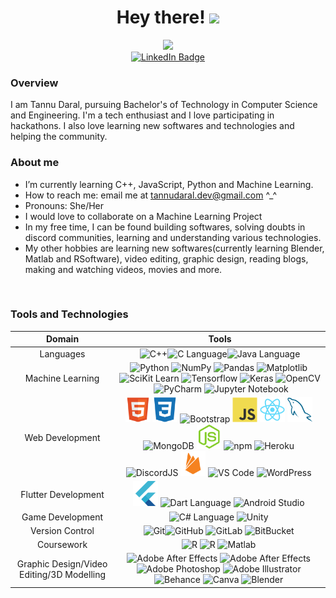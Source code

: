<h1 align=center>
  Hey there!
  <img src="https://media.giphy.com/media/hvRJCLFzcasrR4ia7z/giphy.gif" width="30px"/>
</h1>
<div id="header" align="center">
  <img src="https://media.giphy.com/media/L1R1tvI9svkIWwpVYr/giphy.gif" width="500"/>
</div>
<div id="badges" align="center">
  <a href="https://linkedin.com/in/tannudaral" target="_blank">
    <img src="https://img.shields.io/badge/LinkedIn-blue?style=for-the-badge&logo=linkedin&logoColor=white" alt="LinkedIn Badge"/>
  </a>
<!--   <a href="your-youtube-URL">
    <img src="https://img.shields.io/badge/YouTube-red?style=for-the-badge&logo=youtube&logoColor=white" alt="Youtube Badge"/>
  </a> -->
<!--   <a href="your-twitter-URL">
    <img src="https://img.shields.io/badge/Twitter-blue?style=for-the-badge&logo=twitter&logoColor=white" alt="Twitter Badge"/>
  </a> -->
  

</div>
<!-- <p align="center">
<img src="https://user-images.githubusercontent.com/70472388/137866328-fe2828b5-ec09-4260-a87f-b265dcdd64ac.png" width="200" height="200"/>
</p> -->


### Overview
<p>I am Tannu Daral, pursuing Bachelor's of Technology in Computer Science and Engineering. I'm a tech enthusiast and I love participating in hackathons. I also love learning new softwares and technologies and helping the community.</p>

### About me 

- I’m currently learning C++, JavaScript, Python and Machine Learning.
- How to reach me: email me at tannudaral.dev@gmail.com ^_^
- Pronouns: She/Her
- I would love to collaborate on a Machine Learning Project 
- In my free time, I can be found building softwares, solving doubts in discord communities, learning and understanding various technologies.
- My other hobbies are learning new softwares(currently learning Blender, Matlab and RSoftware), video editing, graphic design, reading blogs, making and watching videos, movies and more. 

<br>

### Tools and Technologies
| Domain       | Tools |
|:--------------:|:-----:|
| Languages |  <img src="https://cdn.jsdelivr.net/gh/devicons/devicon/icons/cplusplus/cplusplus-original.svg" title="C++" alt="C++" width="40" height="40"/><img src="https://cdn.jsdelivr.net/gh/devicons/devicon/icons/c/c-original.svg" title="C"  alt="C Language" width="40" height="40"/><img src="https://cdn.jsdelivr.net/gh/devicons/devicon/icons/java/java-original.svg" title="Java"  alt="Java Language" width="40" height="40"/> | 
| Machine Learning     |  <img src="https://cdn.jsdelivr.net/gh/devicons/devicon/icons/python/python-original.svg" title="Python"  alt="Python" width="40" height="40"/>&nbsp;<img src="https://cdn.jsdelivr.net/gh/devicons/devicon/icons/numpy/numpy-original.svg" title="NumPy"  alt="NumPy" width="40" height="40"/>&nbsp;<img src="https://cdn.jsdelivr.net/gh/devicons/devicon/icons/pandas/pandas-original.svg" title="Pandas"  alt="Pandas" width="40" height="40"/>&nbsp;<img src="https://upload.wikimedia.org/wikipedia/commons/8/84/Matplotlib_icon.svg" title="Matplotlib"  alt="Matplotlib" width="40" height="40"/>&nbsp;<img src="https://upload.wikimedia.org/wikipedia/commons/0/05/Scikit_learn_logo_small.svg" title="SciKit Learn"  alt="SciKit Learn" width="40" height="40"/>&nbsp;<img src="https://cdn.jsdelivr.net/gh/devicons/devicon/icons/tensorflow/tensorflow-original.svg" title="Tensorflow"  alt="Tensorflow" width="40" height="40"/>&nbsp;<img src="https://upload.wikimedia.org/wikipedia/commons/a/ae/Keras_logo.svg" title="Keras"  alt="Keras" width="40" height="40"/>&nbsp;<img src="https://cdn.jsdelivr.net/gh/devicons/devicon/icons/opencv/opencv-original.svg" title="OpenCV"  alt="OpenCV" width="40" height="40"/>&nbsp;<img src="https://cdn.jsdelivr.net/gh/devicons/devicon/icons/pycharm/pycharm-original.svg" title="PyCharm"  alt="PyCharm" width="40" height="40"/>&nbsp;<img src="https://cdn.jsdelivr.net/gh/devicons/devicon/icons/jupyter/jupyter-original-wordmark.svg" title="Jupyter Notebook"  alt="Jupyter Notebook" width="40" height="40"/>|
| Web Development | <img src="https://github.com/devicons/devicon/blob/master/icons/html5/html5-original.svg" title="HTML5" alt="HTML" width="40" height="40"/>&nbsp;<img src="https://github.com/devicons/devicon/blob/master/icons/css3/css3-plain.svg"  title="CSS3" alt="CSS" width="40" height="40"/>&nbsp;<img src="https://cdn.jsdelivr.net/gh/devicons/devicon/icons/bootstrap/bootstrap-original.svg" title="Bootstrap"  alt="Bootstrap" width="40" height="40"/>&nbsp;<img src="https://github.com/devicons/devicon/blob/master/icons/javascript/javascript-original.svg" title="JavaScript" alt="JavaScript" width="40" height="40"/>&nbsp;<img src="https://github.com/devicons/devicon/blob/master/icons/react/react-original.svg" title="React" alt="React" width="40" height="40"/>&nbsp;<img src="https://github.com/devicons/devicon/blob/master/icons/mysql/mysql-original.svg" title="MySQL"  alt="MySQL" width="40" height="40"/>&nbsp;<img src="https://cdn.jsdelivr.net/gh/devicons/devicon/icons/mongodb/mongodb-original.svg" title="MongoDB"  alt="MongoDB" width="40" height="40"/>&nbsp;<img src="https://github.com/devicons/devicon/blob/master/icons/nodejs/nodejs-original.svg" title="NodeJS" alt="NodeJS" width="40" height="40"/>&nbsp;<img src="https://cdn.jsdelivr.net/gh/devicons/devicon/icons/npm/npm-original-wordmark.svg" title="npm" alt="npm" width="40" height="40"/>&nbsp;<img src="https://cdn.jsdelivr.net/gh/devicons/devicon/icons/heroku/heroku-original.svg" title="Heroku" alt="Heroku" width="40" height="40"/>&nbsp;<img src="https://cdn.jsdelivr.net/gh/devicons/devicon/icons/discordjs/discordjs-original.svg" title="DiscordJS" alt="DiscordJS" width="40" height="40"/>&nbsp;<img src="https://github.com/devicons/devicon/blob/master/icons/firebase/firebase-plain.svg" title="Firebase" alt="Firebase" width="40" height="40"/>&nbsp;<img src="https://cdn.jsdelivr.net/gh/devicons/devicon/icons/vscode/vscode-original.svg" title="Visual Studio Code" alt="VS Code" width="40" height="40"/>&nbsp;<img src="https://cdn.jsdelivr.net/gh/devicons/devicon/icons/wordpress/wordpress-plain.svg" title="WordPress" alt="WordPress" width="40" height="40"/>&nbsp;| 
| Flutter Development |  <img src="https://github.com/devicons/devicon/blob/master/icons/flutter/flutter-original.svg" title="Flutter" alt="Flutter" width="40" height="40"/>&nbsp;<img src="https://cdn.jsdelivr.net/gh/devicons/devicon/icons/dart/dart-original.svg" title="Dart" alt="Dart Language" width="40" height="40"/>&nbsp;<img src="https://cdn.jsdelivr.net/gh/devicons/devicon/icons/androidstudio/androidstudio-original.svg" title="Android Studio" alt="Android Studio" width="40" height="40"/>&nbsp; | 
| Game Development |  <img src="https://cdn.jsdelivr.net/gh/devicons/devicon/icons/csharp/csharp-original.svg" title="C#"  alt="C# Language" width="40" height="40"/>&nbsp;<img src="https://cdn.jsdelivr.net/gh/devicons/devicon/icons/unity/unity-original.svg" title="Unity" alt="Unity" width="40" height="40"/>&nbsp; | 
| Version Control | <img src="https://cdn.jsdelivr.net/gh/devicons/devicon/icons/git/git-original.svg" title="Git" alt="Git" width="40" height="40"/><img src="https://cdn.jsdelivr.net/gh/devicons/devicon/icons/github/github-original.svg" title="GitHub" alt="GitHub" width="40" height="40"/>&nbsp;<img src="https://cdn.jsdelivr.net/gh/devicons/devicon/icons/gitlab/gitlab-original.svg" title="GitLab" alt="GitLab" width="40" height="40"/>&nbsp;<img src="https://cdn.jsdelivr.net/gh/devicons/devicon/icons/bitbucket/bitbucket-original.svg" title="BitBucket"  alt="BitBucket" width="40" height="40"/>&nbsp; | 
| Coursework |  <img src="https://cdn.jsdelivr.net/gh/devicons/devicon/icons/r/r-original.svg" title="R Software"  alt="R" width="40" height="40"/>&nbsp;<img src="https://cdn.jsdelivr.net/gh/devicons/devicon/icons/rstudio/rstudio-original.svg" title="R Studio"  alt="R" width="40" height="40"/>&nbsp;<img src="https://cdn.jsdelivr.net/gh/devicons/devicon/icons/matlab/matlab-original.svg" title="Matlab" alt="Matlab" width="40" height="40"/>&nbsp; |
| Graphic Design/Video Editing/3D Modelling | <img src="https://cdn.jsdelivr.net/gh/devicons/devicon/icons/premierepro/premierepro-original.svg" title="Adobe After Effects" alt="Adobe After Effects" width="40" height="40"/>&nbsp;<img src="https://cdn.jsdelivr.net/gh/devicons/devicon/icons/aftereffects/aftereffects-original.svg" title="Adobe After Effects" alt="Adobe After Effects" width="40" height="40"/>&nbsp;<img src="https://cdn.jsdelivr.net/gh/devicons/devicon/icons/photoshop/photoshop-plain.svg" title="Adobe Photoshop" alt="Adobe Photoshop" width="40" height="40"/>&nbsp;<img src="https://cdn.jsdelivr.net/gh/devicons/devicon/icons/illustrator/illustrator-plain.svg" title="Adobe Illustrator" alt="Adobe Illustrator" width="40" height="40"/>&nbsp;<img src="https://cdn.jsdelivr.net/gh/devicons/devicon/icons/behance/behance-original.svg" title="Behance" alt="Behance" width="40" height="40"/>&nbsp;<img src="https://cdn.jsdelivr.net/gh/devicons/devicon/icons/canva/canva-original.svg" title="Canva"  alt="Canva" width="40" height="40"/>&nbsp;<img src="https://cdn.jsdelivr.net/gh/devicons/devicon/icons/blender/blender-original.svg" title="Blender" alt="Blender" width="40" height="40"/>&nbsp; |

<!--
<div>

   <li> Version Control Tools </li> <br>
  <img src="https://cdn.jsdelivr.net/gh/devicons/devicon/icons/git/git-original.svg" title="Git" alt="Git" width="40" height="40"/>
  <img src="https://cdn.jsdelivr.net/gh/devicons/devicon/icons/github/github-original.svg" title="GitHub" alt="GitHub" width="40" height="40"/>&nbsp;
  <img src="https://cdn.jsdelivr.net/gh/devicons/devicon/icons/gitlab/gitlab-original.svg" title="GitLab" alt="GitLab" width="40" height="40"/>&nbsp;
  <img src="https://cdn.jsdelivr.net/gh/devicons/devicon/icons/bitbucket/bitbucket-original.svg" title="BitBucket"  alt="BitBucket" width="40" height="40"/>&nbsp;
  <br>
  
  <ul> <li> Languages </li> <br>
  <img src="https://cdn.jsdelivr.net/gh/devicons/devicon/icons/cplusplus/cplusplus-original.svg" title="C++" alt="C++" width="40" height="40"/>&nbsp;
  <img src="https://cdn.jsdelivr.net/gh/devicons/devicon/icons/c/c-original.svg" title="C"  alt="C Language" width="40" height="40"/>&nbsp;
  <img src="https://cdn.jsdelivr.net/gh/devicons/devicon/icons/java/java-original.svg" title="Java"  alt="Java Language" width="40" height="40"/>&nbsp;
  <br>
  
  <li> Machine Learning </li> <br>
  <img src="https://cdn.jsdelivr.net/gh/devicons/devicon/icons/python/python-original.svg" title="Python"  alt="Python" width="40" height="40"/>&nbsp;
  <img src="https://cdn.jsdelivr.net/gh/devicons/devicon/icons/numpy/numpy-original.svg" title="NumPy"  alt="NumPy" width="40" height="40"/>&nbsp;
  <img src="https://cdn.jsdelivr.net/gh/devicons/devicon/icons/pandas/pandas-original.svg" title="Pandas"  alt="Pandas" width="40" height="40"/>&nbsp;
  <img src="https://upload.wikimedia.org/wikipedia/commons/8/84/Matplotlib_icon.svg" title="Matplotlib"  alt="Matplotlib" width="40" height="40"/>&nbsp;
  <img src="https://upload.wikimedia.org/wikipedia/commons/0/05/Scikit_learn_logo_small.svg" title="SciKit Learn"  alt="SciKit Learn" width="40" height="40"/>&nbsp;
  <img src="https://cdn.jsdelivr.net/gh/devicons/devicon/icons/tensorflow/tensorflow-original.svg" title="Tensorflow"  alt="Tensorflow" width="40" height="40"/>&nbsp;
  <img src="https://upload.wikimedia.org/wikipedia/commons/a/ae/Keras_logo.svg" title="Keras"  alt="Keras" width="40" height="40"/>&nbsp;
  <img src="https://cdn.jsdelivr.net/gh/devicons/devicon/icons/opencv/opencv-original.svg" title="OpenCV"  alt="OpenCV" width="40" height="40"/>&nbsp;
  <img src="https://cdn.jsdelivr.net/gh/devicons/devicon/icons/pycharm/pycharm-original.svg" title="PyCharm"  alt="PyCharm" width="40" height="40"/>&nbsp;
  <img src="https://cdn.jsdelivr.net/gh/devicons/devicon/icons/jupyter/jupyter-original-wordmark.svg" title="Jupyter Notebook"  alt="Jupyter Notebook" width="40" height="40"/>&nbsp;
  <br>
  
  <li> Web Development </li> <br>
  <img src="https://github.com/devicons/devicon/blob/master/icons/html5/html5-original.svg" title="HTML5" alt="HTML" width="40" height="40"/>&nbsp;
  <img src="https://github.com/devicons/devicon/blob/master/icons/css3/css3-plain.svg"  title="CSS3" alt="CSS" width="40" height="40"/>&nbsp;
  <img src="https://cdn.jsdelivr.net/gh/devicons/devicon/icons/bootstrap/bootstrap-original.svg" title="Bootstrap"  alt="Bootstrap" width="40" height="40"/>&nbsp;
  <img src="https://github.com/devicons/devicon/blob/master/icons/javascript/javascript-original.svg" title="JavaScript" alt="JavaScript" width="40" height="40"/>&nbsp;
  <img src="https://github.com/devicons/devicon/blob/master/icons/react/react-original.svg" title="React" alt="React" width="40" height="40"/>&nbsp;
  <img src="https://github.com/devicons/devicon/blob/master/icons/mysql/mysql-original.svg" title="MySQL"  alt="MySQL" width="40" height="40"/>&nbsp;
  <img src="https://cdn.jsdelivr.net/gh/devicons/devicon/icons/mongodb/mongodb-original.svg" title="MongoDB"  alt="MongoDB" width="40" height="40"/>&nbsp;
  <img src="https://github.com/devicons/devicon/blob/master/icons/nodejs/nodejs-original.svg" title="NodeJS" alt="NodeJS" width="40" height="40"/>&nbsp;
  <img src="https://cdn.jsdelivr.net/gh/devicons/devicon/icons/npm/npm-original-wordmark.svg" title="npm" alt="npm" width="40" height="40"/>&nbsp;
  <img src="https://cdn.jsdelivr.net/gh/devicons/devicon/icons/heroku/heroku-original.svg" title="Heroku" alt="Heroku" width="40" height="40"/>&nbsp;
  <img src="https://cdn.jsdelivr.net/gh/devicons/devicon/icons/discordjs/discordjs-original.svg" title="DiscordJS" alt="DiscordJS" width="40" height="40"/>&nbsp;
  <img src="https://github.com/devicons/devicon/blob/master/icons/firebase/firebase-plain.svg" title="Firebase" alt="Firebase" width="40" height="40"/>&nbsp;
  <img src="https://cdn.jsdelivr.net/gh/devicons/devicon/icons/vscode/vscode-original.svg" title="Visual Studio Code" alt="VS Code" width="40" height="40"/>&nbsp;
  <img src="https://cdn.jsdelivr.net/gh/devicons/devicon/icons/wordpress/wordpress-plain.svg" title="WordPress" alt="WordPress" width="40" height="40"/>&nbsp;
  <img src="https://commons.wikimedia.org/wiki/File:Netlify_logo.svg#/media/File:Netlify_logo.svg" title="WordPress" alt="WordPress" height="40"/>&nbsp;
  
  <br>
  
  <li> Flutter Development </li> <br>
  <img src="https://github.com/devicons/devicon/blob/master/icons/flutter/flutter-original.svg" title="Flutter" alt="Flutter" width="40" height="40"/>&nbsp;
  <img src="https://cdn.jsdelivr.net/gh/devicons/devicon/icons/dart/dart-original.svg" title="Dart" alt="Dart Language" width="40" height="40"/>&nbsp;
  <img src="https://cdn.jsdelivr.net/gh/devicons/devicon/icons/androidstudio/androidstudio-original.svg" title="Android Studio" alt="Android Studio" width="40" height="40"/>&nbsp;
  <br>
  
  <li> Game Development </li> <br>
  <img src="https://cdn.jsdelivr.net/gh/devicons/devicon/icons/csharp/csharp-original.svg" title="C#"  alt="C# Language" width="40" height="40"/>&nbsp;
  <img src="https://cdn.jsdelivr.net/gh/devicons/devicon/icons/unity/unity-original.svg" title="Unity" alt="Unity" width="40" height="40"/>&nbsp;
  <br>
  
  <li> Coursework </li> <br>
  <img src="https://cdn.jsdelivr.net/gh/devicons/devicon/icons/r/r-original.svg" title="R Software"  alt="R" width="40" height="40"/>&nbsp;
  <img src="https://cdn.jsdelivr.net/gh/devicons/devicon/icons/rstudio/rstudio-original.svg" title="R Studio"  alt="R" width="40" height="40"/>&nbsp;
  <img src="https://cdn.jsdelivr.net/gh/devicons/devicon/icons/matlab/matlab-original.svg" title="Matlab" alt="Matlab" width="40" height="40"/>&nbsp;
  <br>
  
  <li> Version Control Tools </li> <br>
  <img src="https://cdn.jsdelivr.net/gh/devicons/devicon/icons/git/git-original.svg" title="Git" alt="Git" width="40" height="40"/>
  <img src="https://cdn.jsdelivr.net/gh/devicons/devicon/icons/github/github-original.svg" title="GitHub" alt="GitHub" width="40" height="40"/>&nbsp;
  <img src="https://cdn.jsdelivr.net/gh/devicons/devicon/icons/gitlab/gitlab-original.svg" title="GitLab" alt="GitLab" width="40" height="40"/>&nbsp;
  <img src="https://cdn.jsdelivr.net/gh/devicons/devicon/icons/bitbucket/bitbucket-original.svg" title="BitBucket"  alt="BitBucket" width="40" height="40"/>&nbsp;
  <br>
  
  <li> Graphic Design/Video Editing/3D Modelling </li <br>
  <img src="https://cdn.jsdelivr.net/gh/devicons/devicon/icons/premierepro/premierepro-original.svg" title="Adobe After Effects" alt="Adobe After Effects" width="40" height="40"/>&nbsp;
  <img src="https://cdn.jsdelivr.net/gh/devicons/devicon/icons/aftereffects/aftereffects-original.svg" title="Adobe After Effects" alt="Adobe After Effects" width="40" height="40"/>&nbsp;
  <img src="https://cdn.jsdelivr.net/gh/devicons/devicon/icons/photoshop/photoshop-plain.svg" title="Adobe Photoshop" alt="Adobe Photoshop" width="40" height="40"/>&nbsp;
  <img src="https://cdn.jsdelivr.net/gh/devicons/devicon/icons/illustrator/illustrator-plain.svg" title="Adobe Illustrator" alt="Adobe Illustrator" width="40" height="40"/>&nbsp;
  <img src="https://cdn.jsdelivr.net/gh/devicons/devicon/icons/behance/behance-original.svg" title="Behance" alt="Behance" width="40" height="40"/>&nbsp;
  <img src="https://cdn.jsdelivr.net/gh/devicons/devicon/icons/canva/canva-original.svg" title="Canva"  alt="Canva" width="40" height="40"/>&nbsp;
  <img src="https://cdn.jsdelivr.net/gh/devicons/devicon/icons/blender/blender-original.svg" title="Blender" alt="Blender" width="40" height="40"/>&nbsp;
  <br>
  </ul>
</div>
<br>  

[![GitHub Streak](http://github-readme-streak-stats.herokuapp.com?user=tannudaral&theme=dark&background=000000)](https://git.io/streak-stats)
[![Top Langs](https://github-readme-stats.vercel.app/api/top-langs/?username=tannudaral&layout=compact&theme=vision-friendly-dark)](https://github.com/anuraghazra/github-readme-stats)
-->
<!-- 
![](https://img.shields.io/badge/OS-_Windows_|_Linux_-informational?style=&logo=<LOGO_NAME>&logoColor=white&color=000000)

![](https://img.shields.io/badge/Languages-_C/C++_|_HTML5_|_CSS3_|_Javascript_|_Dart_|_Python_|_Java_-informational?style=&logo=code&logoColor=white&color=000000) -->
<!-- 
![GitHub stats](https://github-readme-stats.vercel.app/api?username=tannudaral&hide=stars&count_private=true&show_icons=true&theme=cobalt)

<img src="https://komarev.com/ghpvc/?username=tannudaral&style=flat-square&color=blue" alt=""/> -->
